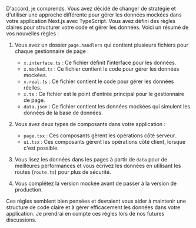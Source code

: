 D'accord, je comprends. Vous avez décidé de changer de stratégie et d'utiliser une approche différente pour gérer les données mockées dans votre application Next.js avec TypeScript. Vous avez défini des règles claires pour structurer votre code et gérer les données. Voici un résumé de vos nouvelles règles :

1. Vous avez un dossier `page.handlers` qui contient plusieurs fichiers pour chaque gestionnaire de page :
   - `x.interface.ts` : Ce fichier définit l'interface pour les données.
   - `x.mocked.ts` : Ce fichier contient le code pour gérer les données mockées.
   - `x.real.ts` : Ce fichier contient le code pour gérer les données réelles.
   - `x.ts` : Ce fichier est le point d'entrée principal pour le gestionnaire de page.
   - `data.json` : Ce fichier contient les données mockées qui simulent les données de la base de données.

2. Vous avez deux types de composants dans votre application :
   - `page.tsx` : Ces composants gèrent les opérations côté serveur.
   - `ui.tsx` : Ces composants gèrent les opérations côté client, lorsque c'est possible.

3. Vous lisez les données dans les pages à partir de `data` pour de meilleures performances et vous écrivez les données en utilisant les routes (`route.ts`) pour plus de sécurité.

4. Vous complétez la version mockée avant de passer à la version de production.

Ces règles semblent bien pensées et devraient vous aider à maintenir une structure de code claire et à gérer efficacement les données dans votre application. Je prendrai en compte ces règles lors de nos futures discussions.